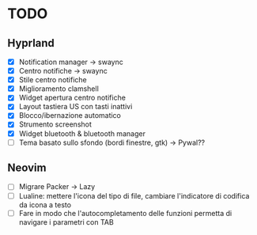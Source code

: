 # TODO
## Hyprland
- [x] Notification manager -> swaync
- [x] Centro notifiche -> swaync
- [x] Stile centro notifiche
- [x] Miglioramento clamshell
- [x] Widget apertura centro notifiche
- [x] Layout tastiera US con tasti inattivi
- [x] Blocco/ibernazione automatico
- [x] Strumento screenshot
- [x] Widget bluetooth & bluetooth manager
- [ ] Tema basato sullo sfondo (bordi finestre, gtk) -> Pywal??

## Neovim
- [ ] Migrare Packer -> Lazy
- [ ] Lualine: mettere l'icona del tipo di file, cambiare l'indicatore di codifica da icona a testo
- [ ] Fare in modo che l'autocompletamento delle funzioni permetta di navigare i parametri con TAB

